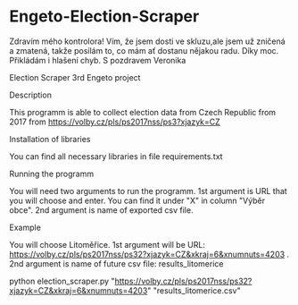 # Engeto-Election-Scraper

Zdravím mého kontrolora!
Vím, že jsem dosti ve skluzu,ale jsem už zničená a zmatená, takže posílám to, co mám ať dostanu nějakou radu. Díky moc. Přikládám i hlašení chyb.
S pozdravem
Veronika



Election Scraper 3rd Engeto project


Description

This programm is able to collect election data from Czech Republic from 2017 from https://volby.cz/pls/ps2017nss/ps3?xjazyk=CZ


Installation of libraries

You can find all necessary libraries in file requirements.txt


Running the programm

You will need two arguments to run the programm. 
1st argument is URL that you will choose and enter. You can find it under "X" in column "Výběr obce".
2nd argument is name of exported csv file.


Example

You will choose Litoměřice. 
1st argument will be URL: https://volby.cz/pls/ps2017nss/ps32?xjazyk=CZ&xkraj=6&xnumnuts=4203 . 
2nd argument is name of future csv file: results_litomerice

python election_scraper.py "https://volby.cz/pls/ps2017nss/ps32?xjazyk=CZ&xkraj=6&xnumnuts=4203" "results_litomerice.csv"
